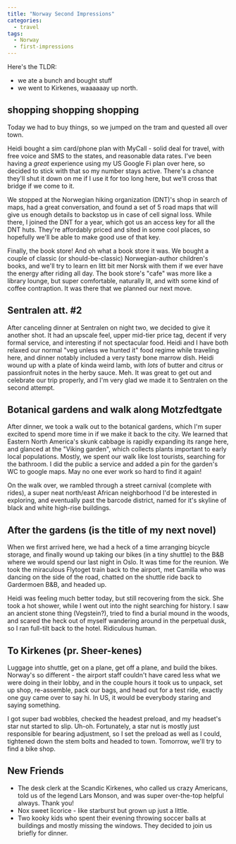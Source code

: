 ```yaml
---
title: "Norway Second Impressions"
categories:
  - travel
tags:
  - Norway
  - first-impressions
---
```


<!-- TODO: PHOTOS -->

Here's the TLDR:
- we ate a bunch and bought stuff
- we went to Kirkenes, waaaaaay up north.

## shopping shopping shopping
Today we had to buy things, so we jumped on the tram and quested all over town.

Heidi bought a sim card/phone plan with MyCall - solid deal for travel,
with free voice and SMS to the states, and reasonable data rates.
I've been having a _great_ experience using my US Google Fi plan over here,
so decided to stick with that so my number stays active.
There's a chance they'll shut it down on me if I use it for too long here,
but we'll cross that bridge if we come to it.

We stopped at the Norwegian hiking organization (DNT)'s shop in search of maps,
had a great conversation, and found a set of 5 road maps that will give us enough
details to backstop us in case of cell signal loss.
While there, I joined the DNT for a year, which got us an access key for all the DNT huts.
They're affordably priced and sited in some cool places,
so hopefully we'll be able to make good use of that key.

Finally, the book store! And oh what a book store it was. 
We bought a couple of classic (or should-be-classic) Norwegian-author children's books,
and we'll try to learn en litt bit mer Norsk with them if we ever have the energy
after riding all day.
The book store's "cafe" was more like a library lounge,
but super comfortable, naturally lit, and with some kind of coffee contraption.
It was there that we planned our next move.

## Sentralen att. #2

After canceling dinner at Sentralen on night two, we decided to give it another shot.
It had an upscale feel, upper mid-tier price tag, decent if very formal service,
and interesting if not spectacular food.
Heidi and I have both relaxed our normal "veg unless we hunted it" food regime
while traveling here, and dinner notably included a very tasty bone marrow dish.
Heidi wound up with a plate of kinda weird lamb,
with _lots_ of butter and citrus or passionfruit notes in the herby sauce. Meh.
It was great to get out and celebrate our trip properly, and I'm very glad we
made it to Sentralen on the second attempt.

## Botanical gardens and walk along Motzfedtgate

After dinner, we took a walk out to the botanical gardens,
which I'm super excited to spend more time in if we make it back to the city.
We learned that Eastern North America's skunk cabbage is rapidly expanding its range here,
and glanced at the "Viking garden",
which collects plants important to early local populations.
Mostly, we spent our walk like lost tourists, searching for the bathroom.
I did the public a service and added a pin for the garden's WC to google maps.
May no one ever work so hard to find it again!

On the walk over, we rambled through a street carnival (complete with rides),
a super neat north/east African neighborhood I'd be interested in exploring,
and eventually past the barcode district,
named for it's skyline of black and white high-rise buildings.

## After the gardens (is the title of my next novel)

When we first arrived here, we had a heck of a time arranging bicycle storage,
and finally wound up taking our bikes (in a tiny shuttle)
to the B&B where we would spend our last night in Oslo.
It was time for the reunion.
We took the miraculous Flytoget train back to the airport,
met Camilla who was dancing on the side of the road,
chatted on the shuttle ride back to Gardermoen B&B, and headed up.

Heidi was feeling much better today, but still recovering from the sick.
She took a hot shower, while I went out into the night searching for history.
I saw an ancient stone thing (Vegstein?), tried to find a burial mound in the woods,
and scared the heck out of myself wandering around in the perpetual dusk,
so I ran full-tilt back to the hotel. Ridiculous human.

## To Kirkenes (pr. Sheer-kenes)
Luggage into shuttle, get on a plane, get off a plane, and build the bikes.
Norway's so different -
the airport staff couldn't have cared less what we were doing in their lobby,
and in the couple hours it took us to unpack, set up shop, re-assemble, pack our bags,
and head out for a test ride, exactly one guy came over to say hi.
In US, it would be everybody staring and saying something.

I got super bad wobbles, checked the headest preload,
and my headset's star nut started to slip. Uh-oh.
Fortunately, a star nut is mostly just responsible for bearing adjustment,
so I set the preload as well as I could,
tightened down the stem bolts and headed to town.
Tomorrow, we'll try to find a bike shop.

## New Friends
- The desk clerk at the Scandic Kirkenes, who called us crazy Americans,
  told us of the legend Lars Monson, and was super over-the-top helpful always.
  Thank you!
- Nox sweet licorice - like starburst but grown up just a little.
- Two kooky kids who spent their evening throwing soccer balls at buildings
  and mostly missing the windows. They decided to join us briefly for dinner.